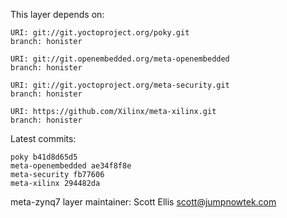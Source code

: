 This layer depends on:

    URI: git://git.yoctoproject.org/poky.git
    branch: honister

    URI: git://git.openembedded.org/meta-openembedded
    branch: honister

    URI: git://git.yoctoproject.org/meta-security.git
    branch: honister

    URI: https://github.com/Xilinx/meta-xilinx.git
    branch: honister

Latest commits:

    poky b41d8d65d5
    meta-openembedded ae34f8f8e
    meta-security fb77606
    meta-xilinx 294482da

meta-zynq7 layer maintainer: Scott Ellis <scott@jumpnowtek.com>
